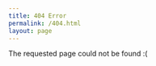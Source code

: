 ```yaml
---
title: 404 Error
permalink: /404.html
layout: page
---
```


The requested page could not be found :(
